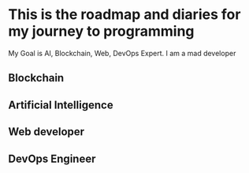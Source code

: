 # This is the roadmap and diaries for my journey to programming

My Goal is AI, Blockchain, Web, DevOps Expert. I am a mad developer

## Blockchain

## Artificial Intelligence

## Web developer

## DevOps Engineer
